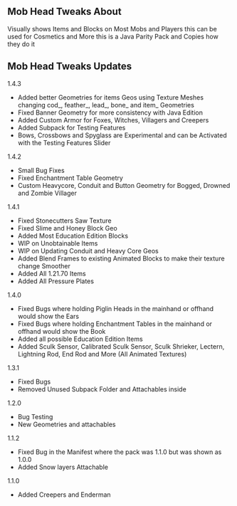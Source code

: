 ## Mob Head Tweaks About
Visually shows Items and Blocks on Most Mobs and Players
this can be used for Cosmetics and More
this is a Java Parity Pack and Copies how they do it

## Mob Head Tweaks Updates 

1.4.3
- Added better Geometries for items Geos using Texture Meshes changing cod_, feather_, lead_, bone_ and item_ Geometries
- Fixed Banner Geometry for more consistency with Java Edition
- Added Custom Armor for Foxes, Witches, Villagers and Creepers
- Added Subpack for Testing Features
- Bows, Crossbows and Spyglass are Experimental and can be Activated with the Testing Features Slider

1.4.2
- Small Bug Fixes
- Fixed Enchantment Table Geometry
- Custom Heavycore, Conduit and Button Geometry for Bogged, Drowned and Zombie Villager

1.4.1
- Fixed Stonecutters Saw Texture
- Fixed Slime and Honey Block Geo
- Added Most Education Edition Blocks
- WIP on Unobtainable Items
- WIP on Updating Conduit and Heavy Core Geos
- Added Blend Frames to existing Animated Blocks to make their texture change Smoother
- Added All 1.21.70 Items
- Added All Pressure Plates

1.4.0
- Fixed Bugs where holding Piglin Heads in the mainhand or offhand would show the Ears
- Fixed Bugs where holding Enchantment Tables in the mainhand or offhand would show the Book
- Added all possible Education Edition Items
- Added Sculk Sensor, Calibrated Sculk Sensor, Sculk Shrieker, Lectern, Lightning Rod, End Rod and More (All Animated Textures)

1.3.1
- Fixed Bugs
- Removed Unused Subpack Folder and Attachables inside

1.2.0
- Bug Testing
- New Geometries and attachables

1.1.2
- Fixed Bug in the Manifest where the pack was 1.1.0 but was shown as 1.0.0
- Added Snow layers Attachable

1.1.0
- Added Creepers and Enderman
